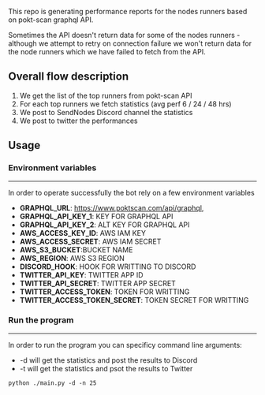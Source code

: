 This repo is generating performance reports for the nodes runners based on pokt-scan graphql API.

Sometimes the API doesn't return data for some of the nodes runners - although we attempt to retry on connection failure we won't return data for the node runners which we have failed to fetch from the API.

## Overall flow description

1. We get the list of the top runners from pokt-scan API
2. For each top runners we fetch statistics (avg perf 6 / 24 / 48 hrs)
3. We post to SendNodes Discord channel the statistics
4. We post to twitter the performances

## Usage

### Environment variables

---

In order to operate successfully the bot rely on a few environment variables

- **GRAPHQL_URL**: https://www.poktscan.com/api/graphql,
- **GRAPHQL_API_KEY_1**: KEY FOR GRAPHQL API
- **GRAPHQL_API_KEY_2**: ALT KEY FOR GRAPHQL API
- **AWS_ACCESS_KEY_ID**: AWS IAM KEY
- **AWS_ACCESS_SECRET**: AWS IAM SECRET
- **AWS_S3_BUCKET**:BUCKET NAME
- **AWS_REGION**: AWS S3 REGION
- **DISCORD_HOOK**: HOOK FOR WRITTING TO DISCORD
- **TWITTER_API_KEY**: TWITTER APP ID
- **TWITTER_API_SECRET**: TWITTER APP SECRET
- **TWITTER_ACCESS_TOKEN**: TOKEN FOR WRITTING
- **TWITTER_ACCESS_TOKEN_SECRET**: TOKEN SECRET FOR WRITTING

### Run the program

---

In order to run the program you can specificy command line arguments:

- -d will get the statistics and post the results to Discord
- -t will get the statistics and psot the results to Twitter

```
python ./main.py -d -n 25
```
